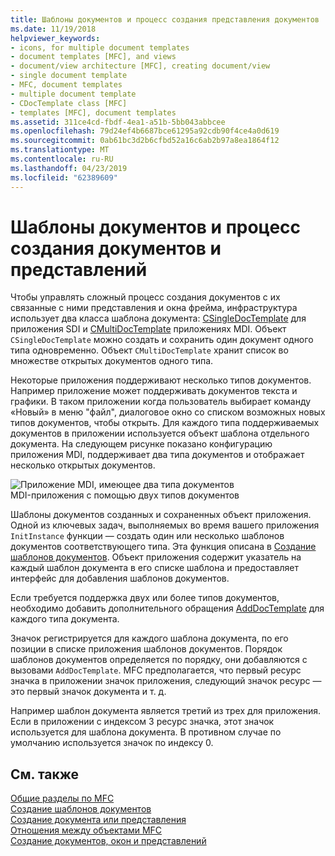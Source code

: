 ```yaml
---
title: Шаблоны документов и процесс создания представления документов
ms.date: 11/19/2018
helpviewer_keywords:
- icons, for multiple document templates
- document templates [MFC], and views
- document/view architecture [MFC], creating document/view
- single document template
- MFC, document templates
- multiple document template
- CDocTemplate class [MFC]
- templates [MFC], document templates
ms.assetid: 311ce4cd-fbdf-4ea1-a51b-5bb043abbcee
ms.openlocfilehash: 79d24ef4b6687bce61295a92cdb90f4ce4a0d619
ms.sourcegitcommit: 0ab61bc3d2b6cfbd52a16c6ab2b97a8ea1864f12
ms.translationtype: MT
ms.contentlocale: ru-RU
ms.lasthandoff: 04/23/2019
ms.locfileid: "62389609"
---
```

# <a name="document-templates-and-the-documentview-creation-process"></a>Шаблоны документов и процесс создания документов и представлений

Чтобы управлять сложный процесс создания документов с их связанные с ними представления и окна фрейма, инфраструктура использует два класса шаблона документа: [CSingleDocTemplate](../mfc/reference/csingledoctemplate-class.md) для приложения SDI и [CMultiDocTemplate](../mfc/reference/cmultidoctemplate-class.md) приложениях MDI. Объект `CSingleDocTemplate` можно создать и сохранить один документ одного типа одновременно. Объект `CMultiDocTemplate` хранит список во множестве открытых документов одного типа.

Некоторые приложения поддерживают несколько типов документов. Например приложение может поддерживать документов текста и графики. В таком приложении когда пользователь выбирает команду «Новый» в меню "файл", диалоговое окно со списком возможных новых типов документов, чтобы открыть. Для каждого типа поддерживаемых документов в приложении используется объект шаблона отдельного документа. На следующем рисунке показано конфигурацию приложения MDI, поддерживает два типа документов и отображает несколько открытых документов.

![Приложение MDI, имеющее два типа документов](../mfc/media/vc387h1.gif "приложение MDI, имеющее два типа документов") <br/>
MDI-приложения с помощью двух типов документов

Шаблоны документов созданных и сохраненных объект приложения. Одной из ключевых задач, выполняемых во время вашего приложения `InitInstance` функции — создать один или несколько шаблонов документов соответствующего типа. Эта функция описана в [Создание шаблонов документов](../mfc/document-template-creation.md). Объект приложения содержит указатель на каждый шаблон документа в его списке шаблона и предоставляет интерфейс для добавления шаблонов документов.

Если требуется поддержка двух или более типов документов, необходимо добавить дополнительного обращения [AddDocTemplate](../mfc/reference/cwinapp-class.md#adddoctemplate) для каждого типа документа.

Значок регистрируется для каждого шаблона документа, по его позиции в списке приложения шаблонов документов. Порядок шаблонов документов определяется по порядку, они добавляются с вызовами `AddDocTemplate`. MFC предполагается, что первый ресурс значка в приложении значок приложения, следующий значок ресурс — это первый значок документа и т. д.

Например шаблон документа является третий из трех для приложения. Если в приложении с индексом 3 ресурс значка, этот значок используется для шаблона документа. В противном случае по умолчанию используется значок по индексу 0.

## <a name="see-also"></a>См. также

[Общие разделы по MFC](../mfc/general-mfc-topics.md)<br/>
[Создание шаблонов документов](../mfc/document-template-creation.md)<br/>
[Создание документа или представления](../mfc/document-view-creation.md)<br/>
[Отношения между объектами MFC](../mfc/relationships-among-mfc-objects.md)<br/>
[Создание документов, окон и представлений](../mfc/creating-new-documents-windows-and-views.md)
